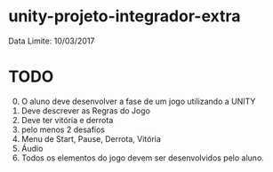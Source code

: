 # unity-projeto-integrador-extra

  Data Limite: 10/03/2017

# TODO

  0. O aluno deve desenvolver a fase de um jogo utilizando a UNITY 
  1. Deve descrever as Regras do Jogo 
  2. Deve ter vitória e derrota
  3. pelo menos 2 desafios 
  4. Menu de Start, Pause, Derrota, Vitória 
  5. Áudio 
  6. Todos os elementos do jogo devem ser desenvolvidos pelo aluno.
